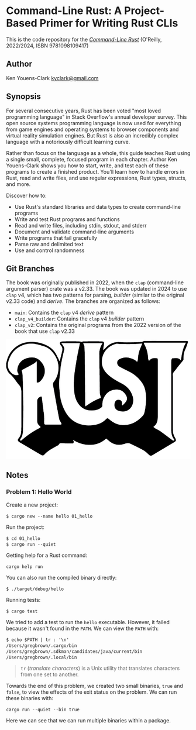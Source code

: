 # Command-Line Rust: A Project-Based Primer for Writing Rust CLIs

This is the code repository for the [_Command-Line Rust_](https://learning.oreilly.com/library/view/command-line-rust/9781098109424/) (O'Reilly, 2022/2024, ISBN 9781098109417) 

## Author

Ken Youens-Clark <kyclark@gmail.com>

## Synopsis

For several consecutive years, Rust has been voted "most loved programming language" in Stack Overflow's annual developer survey. This open source systems programming language is now used for everything from game engines and operating systems to browser components and virtual reality simulation engines. But Rust is also an incredibly complex language with a notoriously difficult learning curve.

Rather than focus on the language as a whole, this guide teaches Rust using a single small, complete, focused program in each chapter. Author Ken Youens-Clark shows you how to start, write, and test each of these programs to create a finished product. You'll learn how to handle errors in Rust, read and write files, and use regular expressions, Rust types, structs, and more.

Discover how to:

* Use Rust's standard libraries and data types to create command-line programs
* Write and test Rust programs and functions
* Read and write files, including stdin, stdout, and stderr
* Document and validate command-line arguments
* Write programs that fail gracefully
* Parse raw and delimited text
* Use and control randomness

## Git Branches

The book was originally published in 2022, when the `clap` (command-line argument parser) crate was a v2.33.
The book was updated in 2024 to use `clap` v4, which has two patterns for parsing, _builder_ (similar to the original v2.33 code) and _derive_.
The branches are organized as follows:

* `main`: Contains the `clap` v4 _derive_ pattern
* `clap_v4_builder`: Contains the `clap` v4 _builder_ pattern
* `clap_v2`: Contains the original programs from the 2022 version of the book that use `clap` v2.33

![Rust](rust.jpg)


## Notes

### Problem 1: Hello World 

Create a new project:

```shell
$ cargo new --name hello 01_hello
```

Run the project:

```shell
$ cd 01_hello
$ cargo run --quiet
```

Getting help for a Rust command:

```shell
cargo help run
```

You can also run the compiled binary directly:

```shell
$ ./target/debug/hello
```

Running tests:

```shell
$ cargo test
```

We tried to add a test to run the `hello` executable. However, it failed because it wasn't found in the `PATH`. We can
view the `PATH` with:

```shell
$ echo $PATH | tr : '\n'
/Users/gregbrown/.cargo/bin
/Users/gregbrown/.sdkman/candidates/java/current/bin
/Users/gregbrown/.local/bin
```

> `tr` (_translate characters_) is a Unix utility that translates characters from one set to another.

Towards the end of this problem, we created two small binaries, `true` and `false`, to view the effects of the exit
status on the problem. We can run these binaries with:

```shell    
cargo run --quiet --bin true
```

Here we can see that we can run multiple binaries within a package.

